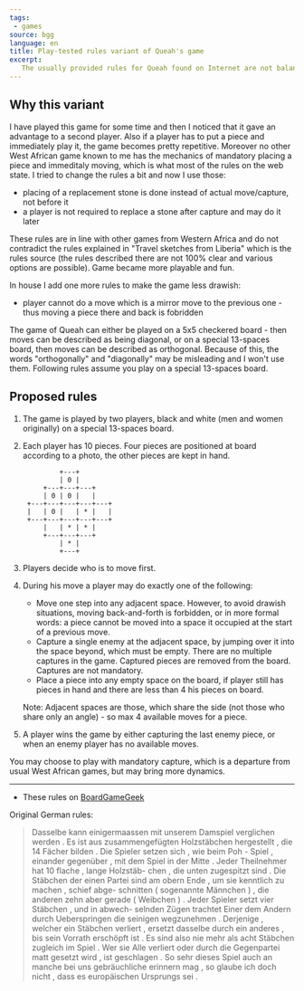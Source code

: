```yaml
---
tags:
 - games
source: bgg
language: en
title: Play-tested rules variant of Queah's game
excerpt:
   The usually provided rules for Queah found on Internet are not balanced. This is a reasonable proposal to balance the game.
---
```

## Why this variant

I have played this game for some time and then I noticed that it gave an advantage to a second player. Also if a player has to put a piece and immediately play it, the game becomes pretty repetitive. Moreover no other West African game known to me has the mechanics of mandatory placing a piece and immeditaly moving, which is what most of the rules on the web state. I tried to change the rules a bit and now I use those:

- placing of a replacement stone is done instead of actual move/capture, not before it
- a player is not required to replace a stone after capture and may do it later

These rules are in line with other games from Western Africa and do not contradict the rules explained in "Travel sketches from Liberia" which is the rules source (the rules described there are not 100% clear and various options are possible). Game became more playable and fun.

In house I add one more rules to make the game less drawish:

- player cannot do a move which is a mirror move to the previous one - thus moving a piece there and back is fobridden

The game of Queah can either be played on a 5x5 checkered board - then moves can be described as being diagonal, or on a special 13-spaces board, then moves can be described as orthogonal. Because of this, the words "orthogonally" and "diagonally" may be misleading and I won't use them. Following rules assume you play on a special 13-spaces board.

## Proposed rules

1. The game is played by two players, black and white (men and women originally) on a special 13-spaces board.

2. Each player has 10 pieces. Four pieces are positioned at board according to a photo, the other pieces are kept in hand.

                +---+
                | 0 |
            +---+---+---+
            | 0 | 0 |   |
        +---+---+---+---+---+
        |   | 0 |   | * |   |
        +---+---+---+---+---+
            |   | * | * |
            +---+---+---+
                | * |
                +---+

3. Players decide who is to move first.

4. During his move a player may do exactly one of the following:

   - Move one step into any adjacent space. However, to avoid drawish situations, moving back-and-forth is forbidden, or in more formal words: a piece cannot be moved into a space it occupied at the start of a previous move.
   - Capture a single enemy at the adjacent space, by jumping over it into the space beyond, which must be empty. There are no multiple captures in the game. Captured pieces are removed from the board. Captures are not mandatory.
   - Place a piece into any empty space on the board, if player still has pieces in hand and there are less than 4 his pieces on board.

   Note: Adjacent spaces are those, which share the side (not those who share only an angle) - so max 4 available moves for a piece.

5. A player wins the game by either capturing the last enemy piece, or when an enemy player has no available moves.

You may choose to play with mandatory capture, which is a departure from usual West African games, but may bring more dynamics.

----

- These rules on [BoardGameGeek](https://boardgamegeek.com/thread/3239597/play-tested-rules-variant-queahs-game)

Original German rules:

> Dasselbe kann einigermaassen mit unserem Damspiel verglichen werden . Es ist aus zusammengefügten Holzstäbchen hergestellt , die 14 Fächer bilden . Die Spieler setzen sich , wie beim Poh - Spiel , einander gegenüber , mit dem Spiel in der Mitte . Jeder Theilnehmer hat 10 flache , lange Holzstäb- chen , die unten zugespitzt sind . Die Stäbchen der einen Partei sind am obern Ende , um sie kenntlich zu machen , schief abge- schnitten ( sogenannte Männchen ) , die anderen zehn aber gerade ( Weibchen ) . Jeder Spieler setzt vier Stäbchen , und in abwech- selnden Zügen trachtet Einer dem Andern durch Ueberspringen die seinigen wegzunehmen . Derjenige , welcher ein Stäbchen verliert , ersetzt dasselbe durch ein anderes , bis sein Vorrath erschöpft ist . Es sind also nie mehr als acht Stäbchen zugleich im Spiel . Wer sie Alle verliert oder durch die Gegenpartei matt gesetzt wird , ist geschlagen . So sehr dieses Spiel auch an manche bei uns gebräuchliche erinnern mag , so glaube ich doch nicht , dass es europäischen Ursprungs sei . 